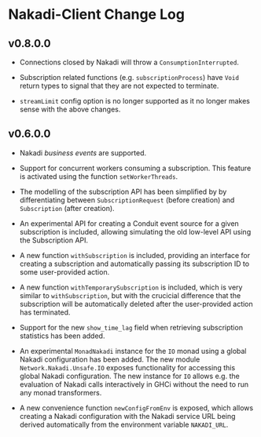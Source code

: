 # Nakadi-Client Change Log

## v0.8.0.0

* Connections closed by Nakadi will throw a `ConsumptionInterrupted`.

* Subscription related functions (e.g. `subscriptionProcess`) have `Void` return types to signal that they are not expected to terminate.

* `streamLimit` config option is no longer supported as it no longer makes sense with the above changes.

## v0.6.0.0

* Nakadi *business events* are supported.

* Support for concurrent workers consuming a subscription. This feature is activated using the function `setWorkerThreads`.

* The modelling of the subscription API has been simplified by by differentiating between `SubscriptionRequest` (before creation) and `Subscription` (after creation).

* An experimental API for creating a Conduit event source for a given subscription is included, allowing simulating the old low-level API using the Subscription API.

* A new function `withSubscription` is included, providing an interface for creating a subscription and automatically passing its subscription ID to some user-provided action.

* A new function `withTemporarySubscription` is included, which is very similar to `withSubscription`, but with the crucicial difference that the subscription will be automatically deleted after the user-provided action has terminated.

* Support for the new `show_time_lag` field when retrieving subscription statistics has been added.

* An experimental `MonadNakadi` instance for the `IO` monad using a global Nakadi configuration has been added. The new module `Network.Nakadi.Unsafe.IO` exposes functionality for accessing this global Nakadi configuration. The new instance for `IO` allows e.g. the evaluation of Nakadi calls interactively in GHCi without the need to run any monad transformers.

* A new convenience function `newConfigFromEnv` is exposed, which allows creating a Nakadi configuration with the Nakadi service URL being derived automatically from the environment variable `NAKADI_URL`.
